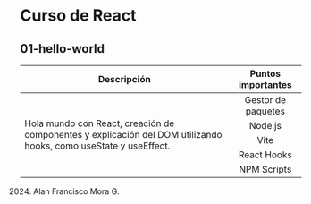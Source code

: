 # Curso de React

## 01-hello-world

<table>
    <thead>
        <tr>
            <th>Descripción</th>
            <th>Puntos importantes</th>
        </tr>
    </thead>
    <tbody>
        <tr>
            <td rowspan=5 align="left">
            Hola mundo con React, creación de componentes y explicación del DOM utilizando hooks, como useState y useEffect.
            </td>
            <td rowspan=1 align="center">Gestor de paquetes</td>
        </tr>
        <tr>
            <td rowspan=1 align="center">Node.js</td>
        </tr>
        <tr>
            <td rowspan=1 align="center">Vite</td>
        </tr>
        <tr>
            <td rowspan=1 align="center">React Hooks</td>
        </tr>
        <tr>
            <td rowspan=1 align="center">NPM Scripts</td>
        </tr>
    </tbody>
</table>

2024. Alan Francisco Mora G.
